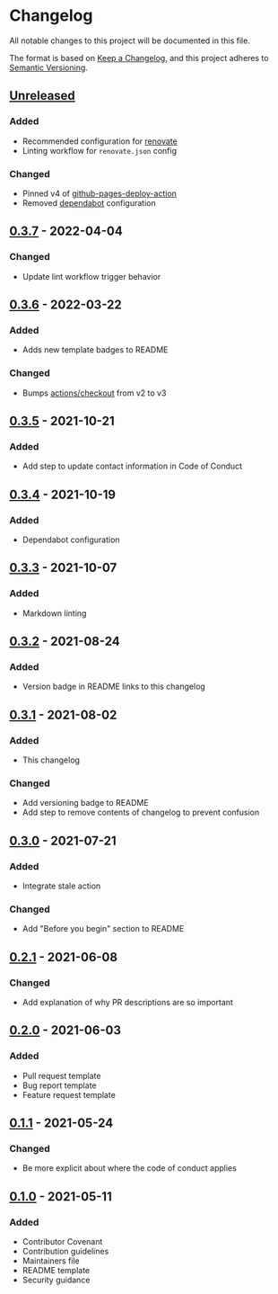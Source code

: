 # Changelog

All notable changes to this project will be documented in this file.

The format is based on [Keep a Changelog](https://keepachangelog.com/en/1.0.0/),
and this project adheres to [Semantic Versioning](https://semver.org/spec/v2.0.0.html).

## [Unreleased]

### Added

- Recommended configuration for [renovate](https://github.com/renovatebot/renovate)
- Linting workflow for `renovate.json` config

### Changed

- Pinned v4 of [github-pages-deploy-action](https://github.com/marketplace/actions/deploy-to-github-pages)
- Removed [dependabot](https://github.com/dependabot) configuration

## [0.3.7] - 2022-04-04

### Changed

- Update lint workflow trigger behavior

## [0.3.6] - 2022-03-22

### Added

- Adds new template badges to README

### Changed

- Bumps [actions/checkout](https://github.com/marketplace/actions/checkout) from v2 to v3

## [0.3.5] - 2021-10-21

### Added

- Add step to update contact information in Code of Conduct

## [0.3.4] - 2021-10-19

### Added

- Dependabot configuration

## [0.3.3] - 2021-10-07

### Added

- Markdown linting

## [0.3.2] - 2021-08-24

### Added

- Version badge in README links to this changelog

## [0.3.1] - 2021-08-02

### Added

- This changelog

### Changed

- Add versioning badge to README
- Add step to remove contents of changelog to prevent confusion

## [0.3.0] - 2021-07-21

### Added

- Integrate stale action

### Changed

- Add "Before you begin" section to README

## [0.2.1] - 2021-06-08

### Changed

- Add explanation of why PR descriptions are so important

## [0.2.0] - 2021-06-03

### Added

- Pull request template
- Bug report template
- Feature request template

## [0.1.1] - 2021-05-24

### Changed

- Be more explicit about where the code of conduct applies

## [0.1.0] - 2021-05-11

### Added

- Contributor Covenant
- Contribution guidelines
- Maintainers file
- README template
- Security guidance

[unreleased]: https://github.com/wayfair-incubator/oss-template/compare/v0.3.7...HEAD
[0.3.7]: https://github.com/wayfair-incubator/oss-template/compare/v0.3.6...v0.3.7
[0.3.6]: https://github.com/wayfair-incubator/oss-template/compare/v0.3.5...v0.3.6
[0.3.5]: https://github.com/wayfair-incubator/oss-template/compare/v0.3.4...v0.3.5
[0.3.4]: https://github.com/wayfair-incubator/oss-template/compare/v0.3.3...v0.3.4
[0.3.3]: https://github.com/wayfair-incubator/oss-template/compare/v0.3.2...v0.3.3
[0.3.2]: https://github.com/wayfair-incubator/oss-template/compare/v0.3.1...v0.3.2
[0.3.1]: https://github.com/wayfair-incubator/oss-template/compare/v0.3.0...v0.3.1
[0.3.0]: https://github.com/wayfair-incubator/oss-template/compare/v0.2.1...v0.3.0
[0.2.1]: https://github.com/wayfair-incubator/oss-template/compare/v0.2.0...v0.2.1
[0.2.0]: https://github.com/wayfair-incubator/oss-template/compare/v0.1.1...v0.2.0
[0.1.1]: https://github.com/wayfair-incubator/oss-template/compare/v0.1.0...v0.1.1
[0.1.0]: https://github.com/wayfair-incubator/oss-template/releases/tag/v0.1.0
